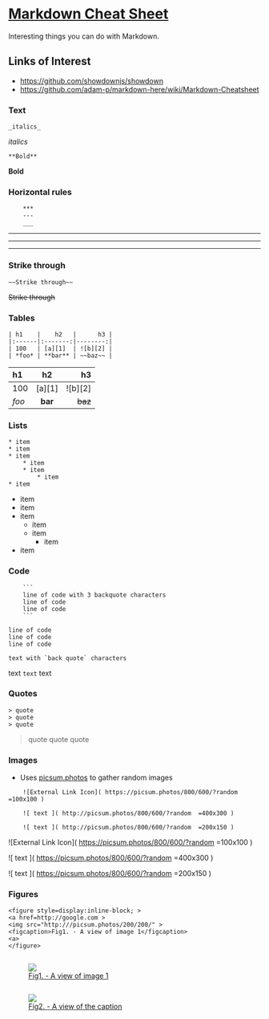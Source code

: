 # [Markdown Cheat Sheet]( #utilities/markdown-cheat-sheet.md )

Interesting things you can do with Markdown.


## Links of Interest

* <https://github.com/showdownjs/showdown>
* <https://github.com/adam-p/markdown-here/wiki/Markdown-Cheatsheet>

### Text

	_italics_

_italics_

	**Bold**

**Bold**




### Horizontal rules

```
	***
	---
	___
```

***

---

___



### Strike through

```
~~Strike through~~
```
~~Strike through~~



### Tables
```
| h1    |    h2   |      h3 |
|:------|:-------:|--------:|
| 100   | [a][1]  | ![b][2] |
| *foo* | **bar** | ~~baz~~ |
```

| h1    |    h2   |      h3 |
|:------|:-------:|--------:|
| 100   | [a][1]  | ![b][2] |
| *foo* | **bar** | ~~baz~~ |


### Lists

```
* item
* item
* item
	* item
	* item
		* item
* item
```

* item
* item
* item
	* item
	* item
		* item
* item





### Code
```
	```
	line of code with 3 backquote characters
	line of code
	line of code
	```
```

	line of code
	line of code
	line of code

```
text with `back quote` characters
```
text `text` text


### Quotes

```
> quote
> quote
> quote
```

> quote
> quote
> quote


### Images

* Uses [picsum.photos]( https://picsum.photos ) to gather random images

```
	![External Link Icon]( https://picsum.photos/800/600/?random =100x100 )

	![ text ]( http://picsum.photos/800/600/?random  =400x300 )

	![ text ]( http://picsum.photos/800/600/?random  =200x150 )
```

![External Link Icon]( https://picsum.photos/800/600/?random =100x100 )

![ text ]( https://picsum.photos/800/600/?random =400x300 )

![ text ]( https://picsum.photos/800/600/?random =200x150 )


### Figures

```
<figure style=display:inline-block; >
<a href=http://google.com >
<img src="http:///picsum.photos/200/200/" >
<figcaption>Fig1. - A view of image 1</figcaption>
<a>
</figure>
```

<figure style=display:inline-block; >
	<a href=http://google.com >
		<img src="http:///picsum.photos/200/200/" >
		<figcaption>Fig1. - A view of image 1</figcaption>
	<a>
</figure>

<figure style=display:inline-block; >
	<a href=http://google.com >
		<img src="http://picsum.photos/200/200/" >
		<figcaption>Fig2. - A view of the caption</figcaption>
	</a>
</figure>

